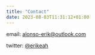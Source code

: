 ```yaml
---
title: "Contact"
date: 2023-08-03T11:31:12+01:00
---
```

email: [alonso-erik@outlook.com](mailto:alonso-erik@outlook.com)

twitter: [@erikeah](https://twitter.com/erikeah)
